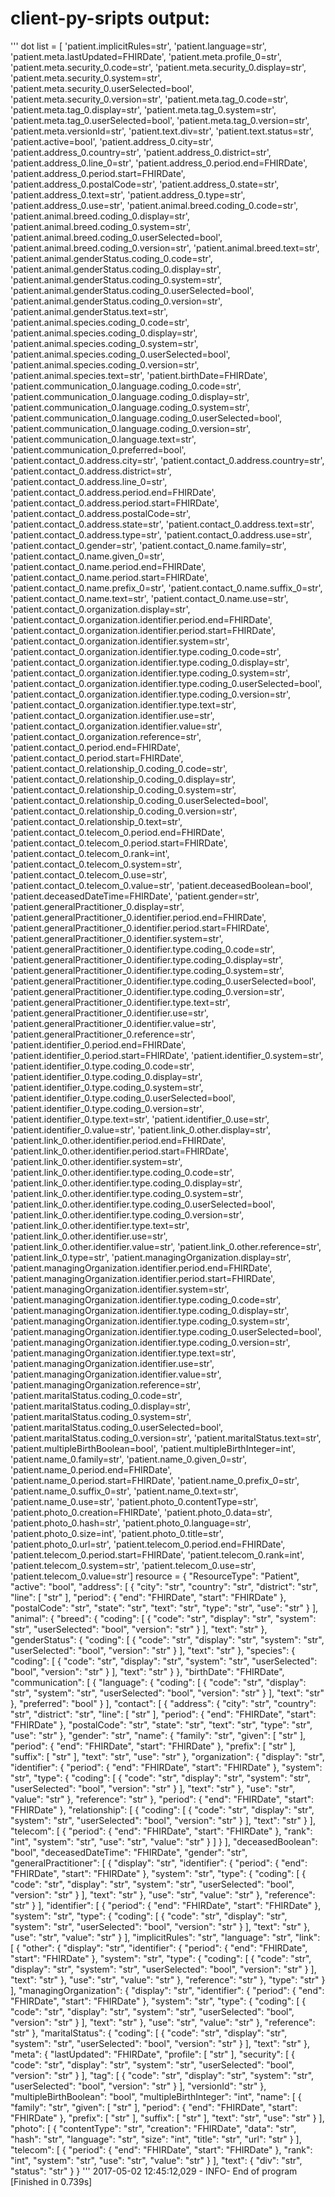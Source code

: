 # client-py-sripts output:

'''
dot list =
[   'patient.implicitRules=str',
    'patient.language=str',
    'patient.meta.lastUpdated=FHIRDate',
    'patient.meta.profile_0=str',
    'patient.meta.security_0.code=str',
    'patient.meta.security_0.display=str',
    'patient.meta.security_0.system=str',
    'patient.meta.security_0.userSelected=bool',
    'patient.meta.security_0.version=str',
    'patient.meta.tag_0.code=str',
    'patient.meta.tag_0.display=str',
    'patient.meta.tag_0.system=str',
    'patient.meta.tag_0.userSelected=bool',
    'patient.meta.tag_0.version=str',
    'patient.meta.versionId=str',
    'patient.text.div=str',
    'patient.text.status=str',
    'patient.active=bool',
    'patient.address_0.city=str',
    'patient.address_0.country=str',
    'patient.address_0.district=str',
    'patient.address_0.line_0=str',
    'patient.address_0.period.end=FHIRDate',
    'patient.address_0.period.start=FHIRDate',
    'patient.address_0.postalCode=str',
    'patient.address_0.state=str',
    'patient.address_0.text=str',
    'patient.address_0.type=str',
    'patient.address_0.use=str',
    'patient.animal.breed.coding_0.code=str',
    'patient.animal.breed.coding_0.display=str',
    'patient.animal.breed.coding_0.system=str',
    'patient.animal.breed.coding_0.userSelected=bool',
    'patient.animal.breed.coding_0.version=str',
    'patient.animal.breed.text=str',
    'patient.animal.genderStatus.coding_0.code=str',
    'patient.animal.genderStatus.coding_0.display=str',
    'patient.animal.genderStatus.coding_0.system=str',
    'patient.animal.genderStatus.coding_0.userSelected=bool',
    'patient.animal.genderStatus.coding_0.version=str',
    'patient.animal.genderStatus.text=str',
    'patient.animal.species.coding_0.code=str',
    'patient.animal.species.coding_0.display=str',
    'patient.animal.species.coding_0.system=str',
    'patient.animal.species.coding_0.userSelected=bool',
    'patient.animal.species.coding_0.version=str',
    'patient.animal.species.text=str',
    'patient.birthDate=FHIRDate',
    'patient.communication_0.language.coding_0.code=str',
    'patient.communication_0.language.coding_0.display=str',
    'patient.communication_0.language.coding_0.system=str',
    'patient.communication_0.language.coding_0.userSelected=bool',
    'patient.communication_0.language.coding_0.version=str',
    'patient.communication_0.language.text=str',
    'patient.communication_0.preferred=bool',
    'patient.contact_0.address.city=str',
    'patient.contact_0.address.country=str',
    'patient.contact_0.address.district=str',
    'patient.contact_0.address.line_0=str',
    'patient.contact_0.address.period.end=FHIRDate',
    'patient.contact_0.address.period.start=FHIRDate',
    'patient.contact_0.address.postalCode=str',
    'patient.contact_0.address.state=str',
    'patient.contact_0.address.text=str',
    'patient.contact_0.address.type=str',
    'patient.contact_0.address.use=str',
    'patient.contact_0.gender=str',
    'patient.contact_0.name.family=str',
    'patient.contact_0.name.given_0=str',
    'patient.contact_0.name.period.end=FHIRDate',
    'patient.contact_0.name.period.start=FHIRDate',
    'patient.contact_0.name.prefix_0=str',
    'patient.contact_0.name.suffix_0=str',
    'patient.contact_0.name.text=str',
    'patient.contact_0.name.use=str',
    'patient.contact_0.organization.display=str',
    'patient.contact_0.organization.identifier.period.end=FHIRDate',
    'patient.contact_0.organization.identifier.period.start=FHIRDate',
    'patient.contact_0.organization.identifier.system=str',
    'patient.contact_0.organization.identifier.type.coding_0.code=str',
    'patient.contact_0.organization.identifier.type.coding_0.display=str',
    'patient.contact_0.organization.identifier.type.coding_0.system=str',
    'patient.contact_0.organization.identifier.type.coding_0.userSelected=bool',
    'patient.contact_0.organization.identifier.type.coding_0.version=str',
    'patient.contact_0.organization.identifier.type.text=str',
    'patient.contact_0.organization.identifier.use=str',
    'patient.contact_0.organization.identifier.value=str',
    'patient.contact_0.organization.reference=str',
    'patient.contact_0.period.end=FHIRDate',
    'patient.contact_0.period.start=FHIRDate',
    'patient.contact_0.relationship_0.coding_0.code=str',
    'patient.contact_0.relationship_0.coding_0.display=str',
    'patient.contact_0.relationship_0.coding_0.system=str',
    'patient.contact_0.relationship_0.coding_0.userSelected=bool',
    'patient.contact_0.relationship_0.coding_0.version=str',
    'patient.contact_0.relationship_0.text=str',
    'patient.contact_0.telecom_0.period.end=FHIRDate',
    'patient.contact_0.telecom_0.period.start=FHIRDate',
    'patient.contact_0.telecom_0.rank=int',
    'patient.contact_0.telecom_0.system=str',
    'patient.contact_0.telecom_0.use=str',
    'patient.contact_0.telecom_0.value=str',
    'patient.deceasedBoolean=bool',
    'patient.deceasedDateTime=FHIRDate',
    'patient.gender=str',
    'patient.generalPractitioner_0.display=str',
    'patient.generalPractitioner_0.identifier.period.end=FHIRDate',
    'patient.generalPractitioner_0.identifier.period.start=FHIRDate',
    'patient.generalPractitioner_0.identifier.system=str',
    'patient.generalPractitioner_0.identifier.type.coding_0.code=str',
    'patient.generalPractitioner_0.identifier.type.coding_0.display=str',
    'patient.generalPractitioner_0.identifier.type.coding_0.system=str',
    'patient.generalPractitioner_0.identifier.type.coding_0.userSelected=bool',
    'patient.generalPractitioner_0.identifier.type.coding_0.version=str',
    'patient.generalPractitioner_0.identifier.type.text=str',
    'patient.generalPractitioner_0.identifier.use=str',
    'patient.generalPractitioner_0.identifier.value=str',
    'patient.generalPractitioner_0.reference=str',
    'patient.identifier_0.period.end=FHIRDate',
    'patient.identifier_0.period.start=FHIRDate',
    'patient.identifier_0.system=str',
    'patient.identifier_0.type.coding_0.code=str',
    'patient.identifier_0.type.coding_0.display=str',
    'patient.identifier_0.type.coding_0.system=str',
    'patient.identifier_0.type.coding_0.userSelected=bool',
    'patient.identifier_0.type.coding_0.version=str',
    'patient.identifier_0.type.text=str',
    'patient.identifier_0.use=str',
    'patient.identifier_0.value=str',
    'patient.link_0.other.display=str',
    'patient.link_0.other.identifier.period.end=FHIRDate',
    'patient.link_0.other.identifier.period.start=FHIRDate',
    'patient.link_0.other.identifier.system=str',
    'patient.link_0.other.identifier.type.coding_0.code=str',
    'patient.link_0.other.identifier.type.coding_0.display=str',
    'patient.link_0.other.identifier.type.coding_0.system=str',
    'patient.link_0.other.identifier.type.coding_0.userSelected=bool',
    'patient.link_0.other.identifier.type.coding_0.version=str',
    'patient.link_0.other.identifier.type.text=str',
    'patient.link_0.other.identifier.use=str',
    'patient.link_0.other.identifier.value=str',
    'patient.link_0.other.reference=str',
    'patient.link_0.type=str',
    'patient.managingOrganization.display=str',
    'patient.managingOrganization.identifier.period.end=FHIRDate',
    'patient.managingOrganization.identifier.period.start=FHIRDate',
    'patient.managingOrganization.identifier.system=str',
    'patient.managingOrganization.identifier.type.coding_0.code=str',
    'patient.managingOrganization.identifier.type.coding_0.display=str',
    'patient.managingOrganization.identifier.type.coding_0.system=str',
    'patient.managingOrganization.identifier.type.coding_0.userSelected=bool',
    'patient.managingOrganization.identifier.type.coding_0.version=str',
    'patient.managingOrganization.identifier.type.text=str',
    'patient.managingOrganization.identifier.use=str',
    'patient.managingOrganization.identifier.value=str',
    'patient.managingOrganization.reference=str',
    'patient.maritalStatus.coding_0.code=str',
    'patient.maritalStatus.coding_0.display=str',
    'patient.maritalStatus.coding_0.system=str',
    'patient.maritalStatus.coding_0.userSelected=bool',
    'patient.maritalStatus.coding_0.version=str',
    'patient.maritalStatus.text=str',
    'patient.multipleBirthBoolean=bool',
    'patient.multipleBirthInteger=int',
    'patient.name_0.family=str',
    'patient.name_0.given_0=str',
    'patient.name_0.period.end=FHIRDate',
    'patient.name_0.period.start=FHIRDate',
    'patient.name_0.prefix_0=str',
    'patient.name_0.suffix_0=str',
    'patient.name_0.text=str',
    'patient.name_0.use=str',
    'patient.photo_0.contentType=str',
    'patient.photo_0.creation=FHIRDate',
    'patient.photo_0.data=str',
    'patient.photo_0.hash=str',
    'patient.photo_0.language=str',
    'patient.photo_0.size=int',
    'patient.photo_0.title=str',
    'patient.photo_0.url=str',
    'patient.telecom_0.period.end=FHIRDate',
    'patient.telecom_0.period.start=FHIRDate',
    'patient.telecom_0.rank=int',
    'patient.telecom_0.system=str',
    'patient.telecom_0.use=str',
    'patient.telecom_0.value=str']
resource = {
    "ResourceType": "Patient",
    "active": "bool",
    "address": [
        {
            "city": "str",
            "country": "str",
            "district": "str",
            "line": [
                "str"
            ],
            "period": {
                "end": "FHIRDate",
                "start": "FHIRDate"
            },
            "postalCode": "str",
            "state": "str",
            "text": "str",
            "type": "str",
            "use": "str"
        }
    ],
    "animal": {
        "breed": {
            "coding": [
                {
                    "code": "str",
                    "display": "str",
                    "system": "str",
                    "userSelected": "bool",
                    "version": "str"
                }
            ],
            "text": "str"
        },
        "genderStatus": {
            "coding": [
                {
                    "code": "str",
                    "display": "str",
                    "system": "str",
                    "userSelected": "bool",
                    "version": "str"
                }
            ],
            "text": "str"
        },
        "species": {
            "coding": [
                {
                    "code": "str",
                    "display": "str",
                    "system": "str",
                    "userSelected": "bool",
                    "version": "str"
                }
            ],
            "text": "str"
        }
    },
    "birthDate": "FHIRDate",
    "communication": [
        {
            "language": {
                "coding": [
                    {
                        "code": "str",
                        "display": "str",
                        "system": "str",
                        "userSelected": "bool",
                        "version": "str"
                    }
                ],
                "text": "str"
            },
            "preferred": "bool"
        }
    ],
    "contact": [
        {
            "address": {
                "city": "str",
                "country": "str",
                "district": "str",
                "line": [
                    "str"
                ],
                "period": {
                    "end": "FHIRDate",
                    "start": "FHIRDate"
                },
                "postalCode": "str",
                "state": "str",
                "text": "str",
                "type": "str",
                "use": "str"
            },
            "gender": "str",
            "name": {
                "family": "str",
                "given": [
                    "str"
                ],
                "period": {
                    "end": "FHIRDate",
                    "start": "FHIRDate"
                },
                "prefix": [
                    "str"
                ],
                "suffix": [
                    "str"
                ],
                "text": "str",
                "use": "str"
            },
            "organization": {
                "display": "str",
                "identifier": {
                    "period": {
                        "end": "FHIRDate",
                        "start": "FHIRDate"
                    },
                    "system": "str",
                    "type": {
                        "coding": [
                            {
                                "code": "str",
                                "display": "str",
                                "system": "str",
                                "userSelected": "bool",
                                "version": "str"
                            }
                        ],
                        "text": "str"
                    },
                    "use": "str",
                    "value": "str"
                },
                "reference": "str"
            },
            "period": {
                "end": "FHIRDate",
                "start": "FHIRDate"
            },
            "relationship": [
                {
                    "coding": [
                        {
                            "code": "str",
                            "display": "str",
                            "system": "str",
                            "userSelected": "bool",
                            "version": "str"
                        }
                    ],
                    "text": "str"
                }
            ],
            "telecom": [
                {
                    "period": {
                        "end": "FHIRDate",
                        "start": "FHIRDate"
                    },
                    "rank": "int",
                    "system": "str",
                    "use": "str",
                    "value": "str"
                }
            ]
        }
    ],
    "deceasedBoolean": "bool",
    "deceasedDateTime": "FHIRDate",
    "gender": "str",
    "generalPractitioner": [
        {
            "display": "str",
            "identifier": {
                "period": {
                    "end": "FHIRDate",
                    "start": "FHIRDate"
                },
                "system": "str",
                "type": {
                    "coding": [
                        {
                            "code": "str",
                            "display": "str",
                            "system": "str",
                            "userSelected": "bool",
                            "version": "str"
                        }
                    ],
                    "text": "str"
                },
                "use": "str",
                "value": "str"
            },
            "reference": "str"
        }
    ],
    "identifier": [
        {
            "period": {
                "end": "FHIRDate",
                "start": "FHIRDate"
            },
            "system": "str",
            "type": {
                "coding": [
                    {
                        "code": "str",
                        "display": "str",
                        "system": "str",
                        "userSelected": "bool",
                        "version": "str"
                    }
                ],
                "text": "str"
            },
            "use": "str",
            "value": "str"
        }
    ],
    "implicitRules": "str",
    "language": "str",
    "link": [
        {
            "other": {
                "display": "str",
                "identifier": {
                    "period": {
                        "end": "FHIRDate",
                        "start": "FHIRDate"
                    },
                    "system": "str",
                    "type": {
                        "coding": [
                            {
                                "code": "str",
                                "display": "str",
                                "system": "str",
                                "userSelected": "bool",
                                "version": "str"
                            }
                        ],
                        "text": "str"
                    },
                    "use": "str",
                    "value": "str"
                },
                "reference": "str"
            },
            "type": "str"
        }
    ],
    "managingOrganization": {
        "display": "str",
        "identifier": {
            "period": {
                "end": "FHIRDate",
                "start": "FHIRDate"
            },
            "system": "str",
            "type": {
                "coding": [
                    {
                        "code": "str",
                        "display": "str",
                        "system": "str",
                        "userSelected": "bool",
                        "version": "str"
                    }
                ],
                "text": "str"
            },
            "use": "str",
            "value": "str"
        },
        "reference": "str"
    },
    "maritalStatus": {
        "coding": [
            {
                "code": "str",
                "display": "str",
                "system": "str",
                "userSelected": "bool",
                "version": "str"
            }
        ],
        "text": "str"
    },
    "meta": {
        "lastUpdated": "FHIRDate",
        "profile": [
            "str"
        ],
        "security": [
            {
                "code": "str",
                "display": "str",
                "system": "str",
                "userSelected": "bool",
                "version": "str"
            }
        ],
        "tag": [
            {
                "code": "str",
                "display": "str",
                "system": "str",
                "userSelected": "bool",
                "version": "str"
            }
        ],
        "versionId": "str"
    },
    "multipleBirthBoolean": "bool",
    "multipleBirthInteger": "int",
    "name": [
        {
            "family": "str",
            "given": [
                "str"
            ],
            "period": {
                "end": "FHIRDate",
                "start": "FHIRDate"
            },
            "prefix": [
                "str"
            ],
            "suffix": [
                "str"
            ],
            "text": "str",
            "use": "str"
        }
    ],
    "photo": [
        {
            "contentType": "str",
            "creation": "FHIRDate",
            "data": "str",
            "hash": "str",
            "language": "str",
            "size": "int",
            "title": "str",
            "url": "str"
        }
    ],
    "telecom": [
        {
            "period": {
                "end": "FHIRDate",
                "start": "FHIRDate"
            },
            "rank": "int",
            "system": "str",
            "use": "str",
            "value": "str"
        }
    ],
    "text": {
        "div": "str",
        "status": "str"
    }
}
'''
 2017-05-02 12:45:12,029 - INFO- End of program
[Finished in 0.739s]
